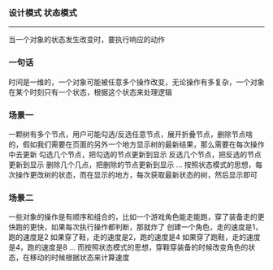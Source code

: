### 设计模式 状态模式
***
当一个对象的状态发生改变时，要执行响应的动作

### 一句话
时间是一维的，一个对象可能被任意多个操作改变，无论操作有多复杂，一个对象在某个时刻只有一个状态，根据这个状态来处理逻辑

### 场景一
一颗树有多个节点，用户可能勾选/反选任意节点，展开折叠节点，删除节点啥的，假如我们需要在页面的另外一个地方显示树的最新结果，那么需要在每次操作中去更新
勾选几个节点，把勾选的节点更新到显示
反选几个节点，把反选的节点更新到显示
删除几个几点，把删除的节点更新到显示
...
按照状态模式的思想，每次操作更改树的状态，而在显示的地方，每次获取最新状态的树，然后显示即可

### 场景二
一些对象的操作是有顺序和组合的，比如一个游戏角色能走能跑，穿了装备走的更快跑的更快，如果每次执行操作都判断，那就炸了
创建一个角色，走的速度是1，跑的速度是2
如果穿了鞋，走的速度是2，跑的速度是4
如果穿了跑鞋，走的速度是4，跑的速度是8
...
而按照状态模式的思想，穿鞋穿装备的时候改变角色的状态，在移动的时候根据状态来计算速度
